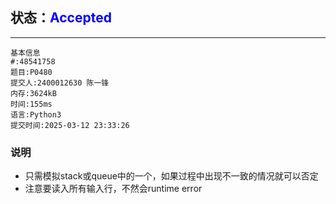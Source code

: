 ## 状态：<span style="color:blue">Accepted</span>

------



```
基本信息
#:48541758
题目:P0480
提交人:2400012630 陈一锋
内存:3624kB
时间:155ms
语言:Python3
提交时间:2025-03-12 23:33:26
```

### 说明

- 只需模拟stack或queue中的一个，如果过程中出现不一致的情况就可以否定
- 注意要读入所有输入行，不然会runtime error